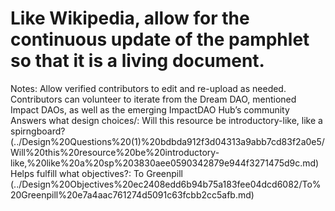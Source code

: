 # Like Wikipedia, allow for the continuous update of the pamphlet so that it is a living document.

Notes: Allow verified contributors to edit and re-upload as needed. Contributors can volunteer to iterate from the Dream DAO, mentioned Impact DAOs, as well as the emerging ImpactDAO Hub’s community 
Answers what design choices/: Will this resource be introductory-like, like a spirngboard? (../Design%20Questions%20(1)%20bdbda912f3d04313a9abb7cd83f2a0e5/Will%20this%20resource%20be%20introductory-like,%20like%20a%20sp%203830aee0590342879e944f3271475d9c.md)
Helps fulfill what objectives?: To Greenpill (../Design%20Objectives%20ec2408edd6b94b75a183fee04dcd6082/To%20Greenpill%20e7a4aac761274d5091c63fcbb2cc5afb.md)